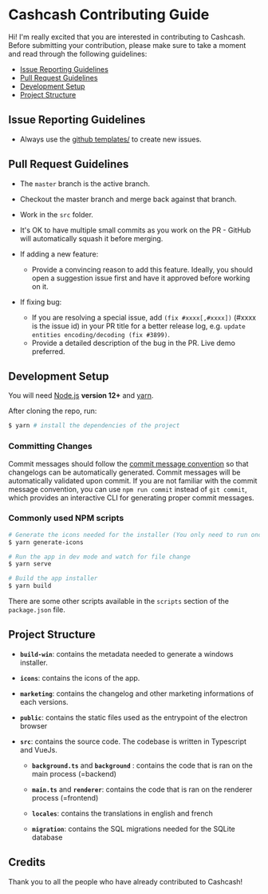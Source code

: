 # Cashcash Contributing Guide

Hi! I'm really excited that you are interested in contributing to Cashcash. Before submitting your contribution, please make sure to take a moment and read through the following guidelines:

-   [Issue Reporting Guidelines](#issue-reporting-guidelines)
-   [Pull Request Guidelines](#pull-request-guidelines)
-   [Development Setup](#development-setup)
-   [Project Structure](#project-structure)

## Issue Reporting Guidelines

-   Always use the [github templates/](https://github.com/Winbee/cashcash-desktop/issues/new/choose) to create new issues.

## Pull Request Guidelines

-   The `master` branch is the active branch.

-   Checkout the master branch and merge back against that branch.

-   Work in the `src` folder.

-   It's OK to have multiple small commits as you work on the PR - GitHub will automatically squash it before merging.

-   If adding a new feature:

    -   Provide a convincing reason to add this feature. Ideally, you should open a suggestion issue first and have it approved before working on it.

-   If fixing bug:
    -   If you are resolving a special issue, add `(fix #xxxx[,#xxxx])` (#xxxx is the issue id) in your PR title for a better release log, e.g. `update entities encoding/decoding (fix #3899)`.
    -   Provide a detailed description of the bug in the PR. Live demo preferred.

## Development Setup

You will need [Node.js](http://nodejs.org) **version 12+** and [yarn](https://yarnpkg.com/en/docs/install).

After cloning the repo, run:

```bash
$ yarn # install the dependencies of the project
```

### Committing Changes

Commit messages should follow the [commit message convention](./COMMIT_CONVENTION.md) so that changelogs can be automatically generated. Commit messages will be automatically validated upon commit. If you are not familiar with the commit message convention, you can use `npm run commit` instead of `git commit`, which provides an interactive CLI for generating proper commit messages.

### Commonly used NPM scripts

```bash
# Generate the icons needed for the installer (You only need to run once if you don't modify the icons)
$ yarn generate-icons

# Run the app in dev mode and watch for file change
$ yarn serve

# Build the app installer
$ yarn build

```

There are some other scripts available in the `scripts` section of the `package.json` file.

## Project Structure

-   **`build-win`**: contains the metadata needed to generate a windows installer.

-   **`icons`**: contains the icons of the app.

-   **`marketing`**: contains the changelog and other marketing informations of each versions.

-   **`public`**: contains the static files used as the entrypoint of the electron browser

-   **`src`**: contains the source code. The codebase is written in Typescript and VueJs.

    -   **`background.ts`** and **`background`** : contains the code that is ran on the main process (=backend)

    -   **`main.ts`** and **`renderer`**: contains the code that is ran on the renderer process (=frontend)

    -   **`locales`**: contains the translations in english and french

    -   **`migration`**: contains the SQL migrations needed for the SQLite database

## Credits

Thank you to all the people who have already contributed to Cashcash!

